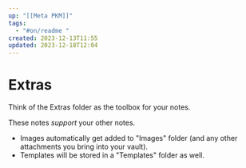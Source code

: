 ```yaml
---
up: "[[Meta PKM]]"
tags:
  - "#on/readme "
created: 2023-12-13T11:55
updated: 2023-12-18T12:04
---
```


# Extras
Think of the Extras folder as the toolbox for your notes. 

These notes *support* your other notes.

- Images automatically get added to "Images" folder (and any other attachments you bring into your vault).
- Templates will be stored in a "Templates" folder as well.